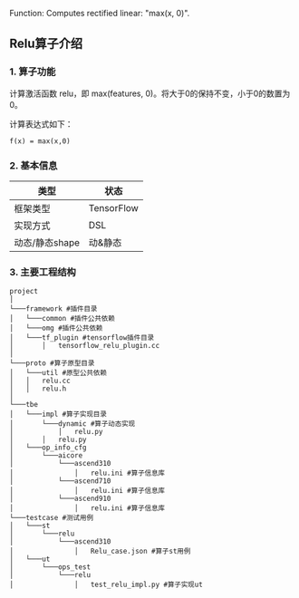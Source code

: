 Function: Computes rectified linear: "max(x, 0)".

## Relu算子介绍
### 1. 算子功能
计算激活函数 relu，即 max(features, 0)。将大于0的保持不变，小于0的数置为0。

计算表达式如下：
```
f(x) = max(x,0)
```

### 2. 基本信息
| **类型**       | **状态**    |
|-------------|---------------|
| 框架类型    | TensorFlow  |
| 实现方式 | DSL      |
| 动态/静态shape  | 动&静态 |

### 3. 主要工程结构
```
project
│  
└───framework #插件目录
│   └───common #插件公共依赖
│   └───omg #插件公共依赖
│   └───tf_plugin #tensorflow插件目录
│       │   tensorflow_relu_plugin.cc
│  
└───proto #算子原型目录
│   └───util #原型公共依赖
│   │   relu.cc
│   │   relu.h
│   
└───tbe  
│   └───impl #算子实现目录
│       └───dynamic #算子动态实现
│           │   relu.py
│       │   relu.py
│   └───op_info_cfg
│       └───aicore
│           └───ascend310
│               │   relu.ini #算子信息库
│           └───ascend710
│               │   relu.ini #算子信息库
│           └───ascend910
│               │   relu.ini #算子信息库
└───testcase #测试用例
│   └───st
│       └───relu
│           └───ascend310
│               │   Relu_case.json #算子st用例
│   └───ut
│       └───ops_test
│           └───relu
│               │   test_relu_impl.py #算子实现ut
```
